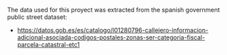 The data used for this proyect was extracted from the spanish government public street dataset: 
- https://datos.gob.es/es/catalogo/l01280796-callejero-informacion-adicional-asociada-codigos-postales-zonas-ser-categoria-fiscal-parcela-catastral-etc1
